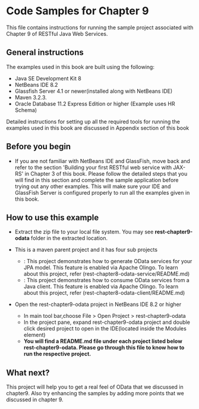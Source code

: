 Code Samples for Chapter 9
==========================
This file contains instructions for running the sample project associated with Chapter 9 of RESTful Java Web Services.

General instructions
--------------------
The examples used in this book are built using the following:

- Java SE Development Kit 8
- NetBeans IDE 8.2 
- Glassfish Server 4.1 or newer(installed along with  NetBeans IDE)
- Maven 3.2.3. 
- Oracle Database 11.2 Express Edition or higher (Example uses HR Schema)

Detailed instructions for setting up all the required tools for running the 
examples used in this book are discussed in Appendix section of this book

Before you begin
----------------
- If you are not familiar with NetBeans IDE and GlassFish, move back and refer to the section 'Building your first RESTful web service with JAX-RS' in Chapter 3 of this book. Please follow the detailed steps that you will find in this section and complete the sample application before trying out any other examples. This will make sure your IDE and GlassFish Server is configured properly to run all the examples given in this book.
 
How to use this example 
-------------------------
- Extract the zip file to your local file system. You may see **rest-chapter9-odata** folder in the extracted location.
- This is a maven parent project and it has four sub projects
    - <rest-chapter9-odata-service> : This project demonstrates how to generate OData services for your JPA model. This feature is enabled via Apache Olingo.  To learn about this project, refer (rest-chapter8-odata-service/README.md)   
    - <rest-chapter9-odata-client> : This project demonstrates how to consume OData services from a Java client. This feature is enabled via Apache Olingo. To learn about this project, refer (rest-chapter8-odata-client/README.md)      
           
- Open the rest-chapter9-odata project in NetBeans IDE 8.2 or higher

    - In main tool bar,choose File > Open Project > rest-chapter9-odata
    - In the project pane, expand rest-chapter9-odata project and double click desired project to open in the IDE(located inside the Modules element)
    - **You will find a README.md file under each project listed below rest-chapter9-odata. Please go through this file to know how to run the respective project.**    


What next?
----------------------------
This project will help you to get a real feel of OData that we discussed in chapter9. Also try enhancing the samples by adding more points that we discussed in chapter 9. 
